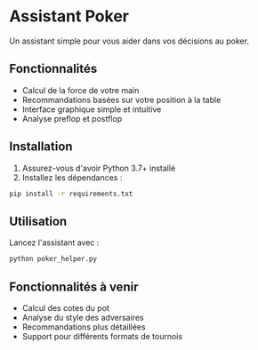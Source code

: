 # Assistant Poker

Un assistant simple pour vous aider dans vos décisions au poker.

## Fonctionnalités

- Calcul de la force de votre main
- Recommandations basées sur votre position à la table
- Interface graphique simple et intuitive
- Analyse preflop et postflop

## Installation

1. Assurez-vous d'avoir Python 3.7+ installé
2. Installez les dépendances :
```bash
pip install -r requirements.txt
```

## Utilisation

Lancez l'assistant avec :
```bash
python poker_helper.py
```

## Fonctionnalités à venir

- Calcul des cotes du pot
- Analyse du style des adversaires
- Recommandations plus détaillées
- Support pour différents formats de tournois
